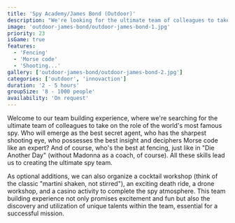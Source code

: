 ```yaml
---
title: 'Spy Academy/James Bond (Outdoor)'
description: "We're looking for the ultimate team of colleagues to take on the role of the world's most famous spy."
image: 'outdoor-james-bond/outdoor-james-bond-1.jpg'
priority: 23
isGame: true
features:
  - 'Fencing'
  - 'Morse code'
  - 'Shooting...'
gallery: ['outdoor-james-bond/outdoor-james-bond-2.jpg']
categories: ['outdoor', 'innovaction']
duration: '2 - 5 hours'
groupSize: '8 - 1000 people'
availability: 'On request'
---
```


Welcome to our team building experience, where we're searching for the ultimate team of colleagues to take on the role of the world's most famous spy. Who will emerge as the best secret agent, who has the sharpest shooting eye, who possesses the best insight and deciphers Morse code like an expert? And of course, who's the best at fencing, just like in "Die Another Day" (without Madonna as a coach, of course). All these skills lead us to creating the ultimate spy team.

As optional additions, we can also organize a cocktail workshop (think of the classic "martini shaken, not stirred"), an exciting death ride, a drone workshop, and a casino activity to complete the spy atmosphere. This team building experience not only promises excitement and fun but also the discovery and utilization of unique talents within the team, essential for a successful mission.
